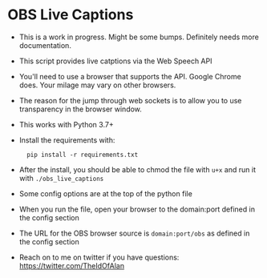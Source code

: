 OBS Live Captions
=================

- This is a work in progress. Might be some bumps. Definitely needs more documentation. 

- This script provides live catptions via the Web Speech API

- You'll need to use a browser that supports the API. Google Chrome does. Your milage may vary on other browsers. 

- The reason for the jump through web sockets is to allow you to use transparency in the browser window. 

- This works with Python 3.7+

- Install the requirements with:

        pip install -r requirements.txt 

- After the install, you should be able to chmod the file with `u+x` and run it with `./obs_live_captions`

- Some config options are at the top of the python file 

- When you run the file, open your browser to the domain:port defined in the config section

- The URL for the OBS browser source is `domain:port/obs` as defined in the config section 

- Reach on to me on twitter if you have questions: https://twitter.com/TheIdOfAlan


